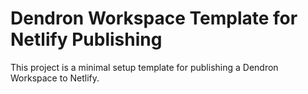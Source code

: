 # Dendron Workspace Template for Netlify Publishing

This project is a minimal setup template for publishing a Dendron Workspace to Netlify.
